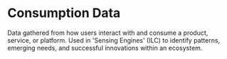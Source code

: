 # Consumption Data

Data gathered from how users interact with and consume a product, service, or platform. Used in 'Sensing Engines' (ILC) to identify patterns, emerging needs, and successful innovations within an ecosystem.
